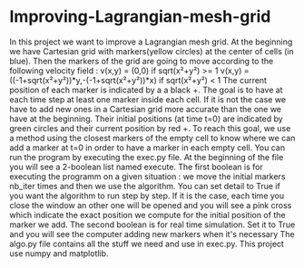 # Improving-Lagrangian-mesh-grid
In this project we want to improve a Lagrangian mesh grid.
At the beginning we have Cartesian grid with markers(yellow circles) at the center of cells (in blue). Then the markers of the grid are going to move according to the following velocity field :
v(x,y) = (0,0) if sqrt(x²+y²) >= 1
v(x,y) = ((-1+sqrt(x²+y²))*y,-(-1+sqrt(x²+y²))*x) if sqrt(x²+y²) < 1
The current position of each marker is indicated by a a black +.
The goal is to have at each time step at least one marker inside each cell. If it is not the case we have to add new ones in a Cartesian grid more accurate than the one we have at the beginning. Their initial positions (at time t=0) are indicated by green circles and their current position by red +.
To reach this goal, we use a method using the closest markers of the empty cell to know where we can add a marker at t=0 in order to have a marker in each empty cell.
You can run the program by executing the exec.py file. At the beginning of the file you will see a 2-boolean list named execute. The first boolean is for executing the programm on a given situation : we move the initial markers nb_iter times and then we use the algorithm. You can set detail to True if you want the algorithm to run step by step. If it is the case, each time you close the window an other one will be opened and you will see a pink cross which indicate the exact position we compute for the initial position of the marker we add.
The second boolean is for real time simulation. Set it to True and you will see the computer adding new markers when it's necessary
The algo.py file contains all the stuff we need and use in exec.py.
This project use numpy and matplotlib.
